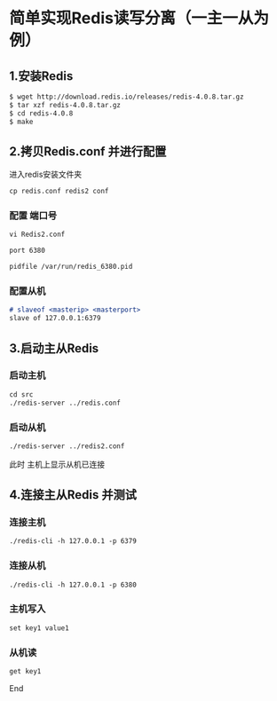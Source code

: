 # 简单实现Redis读写分离（一主一从为例）

## 1.安装Redis

```markdown
$ wget http://download.redis.io/releases/redis-4.0.8.tar.gz
$ tar xzf redis-4.0.8.tar.gz
$ cd redis-4.0.8
$ make
```
## 2.拷贝Redis.conf 并进行配置
进入redis安装文件夹
```markdown
cp redis.conf redis2 conf
```
### 配置 端口号
```markdown
vi Redis2.conf 
```
```markdown
port 6380
```
```markdown
pidfile /var/run/redis_6380.pid
```
### 配置从机
```markdown
# slaveof <masterip> <masterport>
slave of 127.0.0.1:6379
```
## 3.启动主从Redis
### 启动主机
```markdown
cd src
./redis-server ../redis.conf
```
### 启动从机
```markdown
./redis-server ../redis2.conf
```
此时 主机上显示从机已连接
## 4.连接主从Redis 并测试
### 连接主机
```markdown
./redis-cli -h 127.0.0.1 -p 6379
```
### 连接从机
```markdown
./redis-cli -h 127.0.0.1 -p 6380
```
### 主机写入
```markdown
set key1 value1
```
### 从机读
```markdown
get key1
```
End
